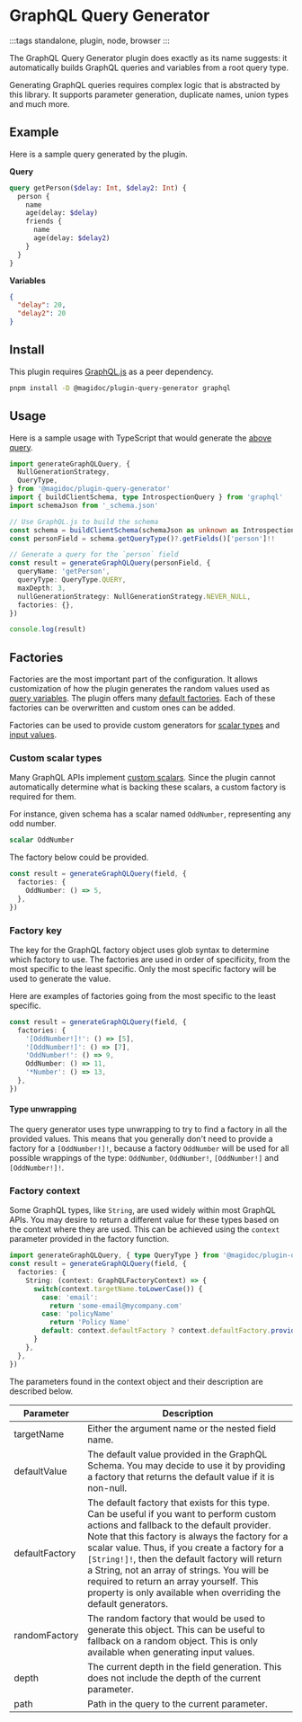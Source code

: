# GraphQL Query Generator

:::tags
standalone, plugin, node, browser
:::

The GraphQL Query Generator plugin does exactly as its name suggests: it automatically builds GraphQL queries and variables from a root query type.

Generating GraphQL queries requires complex logic that is abstracted by this library. It supports parameter generation, duplicate names, union types and much more.

## Example

Here is a sample query generated by the plugin.

**Query**

```graphql
query getPerson($delay: Int, $delay2: Int) {
  person {
    name
    age(delay: $delay)
    friends {
      name
      age(delay: $delay2)
    }
  }
}
```

**Variables**

```json
{
  "delay": 20,
  "delay2": 20
}
```

## Install

This plugin requires [GraphQL.js](https://www.npmjs.com/package/graphql) as a peer dependency.

```bash
pnpm install -D @magidoc/plugin-query-generator graphql
```

## Usage

Here is a sample usage with TypeScript that would generate the [above query](#example).

```typescript
import generateGraphQLQuery, {
  NullGenerationStrategy,
  QueryType,
} from '@magidoc/plugin-query-generator'
import { buildClientSchema, type IntrospectionQuery } from 'graphql'
import schemaJson from '_schema.json'

// Use GraphQL.js to build the schema
const schema = buildClientSchema(schemaJson as unknown as IntrospectionQuery)
const personField = schema.getQueryType()?.getFields()['person']!!

// Generate a query for the `person` field
const result = generateGraphQLQuery(personField, {
  queryName: 'getPerson',
  queryType: QueryType.QUERY,
  maxDepth: 3,
  nullGenerationStrategy: NullGenerationStrategy.NEVER_NULL,
  factories: {},
})

console.log(result)
```

## Factories

Factories are the most important part of the configuration. It allows customization of how the plugin generates the random values used as [query variables](https://graphql.org/learn/queries/#variables). The plugin offers many [default factories](https://github.com/pelletier197/magidoc/blob/main/packages/plugins/query-generator/src/generator/defaultFactories.ts). Each of these factories can be overwritten and custom ones can be added.

Factories can be used to provide custom generators for [scalar types](https://graphql.org/learn/schema/#scalar-types) and [input values](https://graphql.org/learn/schema/#input-types).

### Custom scalar types

Many GraphQL APIs implement [custom scalars](https://www.apollographql.com/docs/apollo-server/schema/custom-scalars/). Since the plugin cannot automatically determine what is backing these scalars, a custom factory is required for them.

For instance, given schema has a scalar named `OddNumber`, representing any odd number.

```graphql
scalar OddNumber
```

The factory below could be provided.

```typescript
const result = generateGraphQLQuery(field, {
  factories: {
    OddNumber: () => 5,
  },
})
```

### Factory key

The key for the GraphQL factory object uses glob syntax to determine which factory to use. The factories are used in order of specificity, from the most specific to the least specific. Only the most specific factory will be used to generate the value.

Here are examples of factories going from the most specific to the least specific.

```typescript
const result = generateGraphQLQuery(field, {
  factories: {
    '[OddNumber!]!': () => [5],
    '[OddNumber!]': () => [7],
    'OddNumber!': () => 9,
    OddNumber: () => 11,
    '*Number': () => 13,
  },
})
```

#### Type unwrapping

The query generator uses type unwrapping to try to find a factory in all the provided values. This means that you generally don't need to provide a factory for a `[OddNumber!]!`, because a factory `OddNumber` will be used for all possible wrappings of the type: `OddNumber`, `OddNumber!`, `[OddNumber!]` and `[OddNumber!]!`.

### Factory context

Some GraphQL types, like `String`, are used widely within most GraphQL APIs. You may desire to return a different value for these types based on the context where they are used. This can be achieved using the `context` parameter provided in the factory function.

```typescript
import generateGraphQLQuery, { type QueryType } from '@magidoc/plugin-query-generator'
const result = generateGraphQLQuery(field, {
  factories: {
    String: (context: GraphQLFactoryContext) => {
      switch(context.targetName.toLowerCase()) {
        case: 'email':
          return 'some-email@mycompany.com'
        case: 'policyName'
          return 'Policy Name'
        default: context.defaultFactory ? context.defaultFactory.provide() : 'abc'
      }
    },
  },
})
```

The parameters found in the context object and their description are described below.

<!-- prettier-ignore -->
| Parameter      | Description |
|----------------|-------------|
| targetName     | Either the argument name or the nested field name. |
| defaultValue   | The default value provided in the GraphQL Schema. You may decide to use it by providing a factory that returns the default value if it is non-null. |
| defaultFactory | The default factory that exists for this type. Can be useful if you want to perform custom actions and fallback to the default provider. Note that this factory is always the factory for a scalar value. Thus, if you create a factory for a `[String!]!`, then the default factory will return a String, not an array of strings. You will be required to return an array yourself. This property is only available when overriding the default generators. |
| randomFactory  | The random factory that would be used to generate this object. This can be useful to fallback on a random object. This is only available when generating input values. |
| depth          | The current depth in the field generation. This does not include the depth of the current parameter. |
| path           | Path in the query to the current parameter. |
